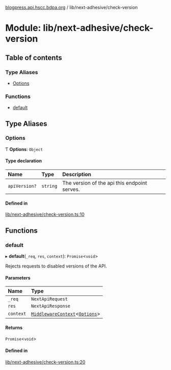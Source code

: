 [blogpress.api.hscc.bdpa.org](../README.md) / lib/next-adhesive/check-version

# Module: lib/next-adhesive/check-version

## Table of contents

### Type Aliases

- [Options](lib_next_adhesive_check_version.md#options)

### Functions

- [default](lib_next_adhesive_check_version.md#default)

## Type Aliases

### Options

Ƭ **Options**: `Object`

#### Type declaration

| Name | Type | Description |
| :------ | :------ | :------ |
| `apiVersion?` | `string` | The version of the api this endpoint serves. |

#### Defined in

[lib/next-adhesive/check-version.ts:10](https://github.com/nhscc/blogpress.api.hscc.bdpa.org/blob/764312e/lib/next-adhesive/check-version.ts#L10)

## Functions

### default

▸ **default**(`_req`, `res`, `context`): `Promise`<`void`\>

Rejects requests to disabled versions of the API.

#### Parameters

| Name | Type |
| :------ | :------ |
| `_req` | `NextApiRequest` |
| `res` | `NextApiResponse` |
| `context` | [`MiddlewareContext`](lib_next_api_glue.md#middlewarecontext)<[`Options`](lib_next_adhesive_check_version.md#options)\> |

#### Returns

`Promise`<`void`\>

#### Defined in

[lib/next-adhesive/check-version.ts:20](https://github.com/nhscc/blogpress.api.hscc.bdpa.org/blob/764312e/lib/next-adhesive/check-version.ts#L20)
